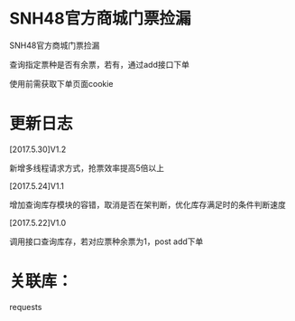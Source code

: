 # SNH48官方商城门票捡漏

SNH48官方商城门票捡漏

查询指定票种是否有余票，若有，通过add接口下单

使用前需获取下单页面cookie


# 更新日志
[2017.5.30]V1.2

新增多线程请求方式，抢票效率提高5倍以上

[2017.5.24]V1.1 

增加查询库存模块的容错，取消是否在架判断，优化库存满足时的条件判断速度

[2017.5.22]V1.0 

调用接口查询库存，若对应票种余票为1，post add下单

# 关联库：

requests
